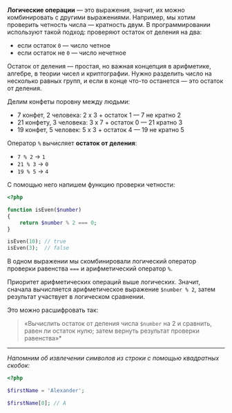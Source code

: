 **Логические операции** — это выражения, значит, их можно комбинировать с другими выражениями. Например, мы хотим проверить четность числа — кратность двум. В программировании используют такой подход: проверяют остаток от деления на два:

* если остаток `0` — число четное
* если остаток не `0` — число нечетное

Остаток от деления — простая, но важная концепция в арифметике, алгебре, в теории чисел и криптографии. Нужно разделить число на несколько равных групп, и если в конце что-то останется — это остаток от деления.

Делим конфеты поровну между людьми:

* 7 конфет, 2 человека: 2 x 3 + остаток 1 — 7 не кратно 2
* 21 конфету, 3 человека: 3 x 7 + остаток 0 — 21 кратно 3
* 19 конфет, 5 человек: 5 x 3 + остаток 4 — 19 не кратно 5

Оператор `%` вычисляет **остаток от деления**:

* `7 % 2` → `1`
* `21 % 3` → `0`
* `19 % 5` → `4`

С помощью него напишем функцию проверки четности:

```php
<?php

function isEven($number)
{
    return $number % 2 === 0;
}

isEven(10); // true
isEven(3);  // false
```

В одном выражении мы скомбинировали логический оператор проверки равенства `===` и арифметический оператор `%`.

Приоритет арифметических операций выше логических. Значит, сначала вычисляется арифметическое выражение `$number % 2`, затем результат участвует в логическом сравнении.

Это можно расшифровать так:

>«Вычислить остаток от деления числа `$number` на 2 и сравнить, равен ли остаток нулю; затем вернуть результат проверки равенства»*

---

*Напомним об извлечении символов из строки с помощью квадратных скобок:*

```php
<?php

$firstName = 'Alexander';

$firstName[0]; // A
```
